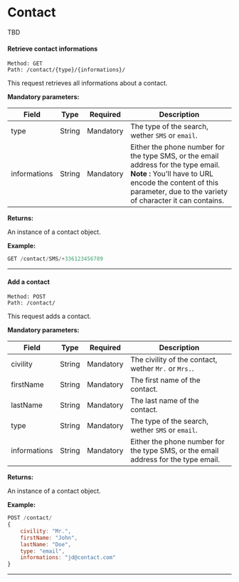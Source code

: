 # Contact

TBD

#### <a id="get_contact"></a> Retrieve contact informations ####

```http
Method: GET 
Path: /contact/{type}/{informations}/
```
This request retrieves all informations about a contact.
 
**Mandatory parameters:**

| Field | Type | Required | Description |
|-------|------|----------|-------------|
| type | String | Mandatory | The type of the search, wether `SMS` or `email`. |
| informations | String | Mandatory | Either the phone number for the type SMS, or the email address for the type email.<br />**Note :** You'll have to URL encode the content of this parameter, due to the variety of character it can contains. |

**Returns:**

An instance of a contact object.

**Example:**
```js
GET /contact/SMS/+336123456789
```

<hr />

#### <a id="post_contact"></a> Add a contact ####

```http
Method: POST 
Path: /contact/
```
This request adds a contact.
 
**Mandatory parameters:**

| Field | Type | Required | Description |
|-------|------|----------|-------------|
| civility | String | Mandatory | The civility of the contact, wether `Mr.` or `Mrs.`. |
| firstName | String | Mandatory | The first name of the contact. |
| lastName | String | Mandatory | The last name of the contact. |
| type | String | Mandatory | The type of the search, wether `SMS` or `email`. |
| informations | String | Mandatory | Either the phone number for the type SMS, or the email address for the type email. |

**Returns:**

An instance of a contact object.

**Example:**
```js
POST /contact/
{
	civility: "Mr.",
	firstName: "John",
	lastName: "Doe",
	type: "email",
	informations: "jd@contact.com"
}
```

<hr />